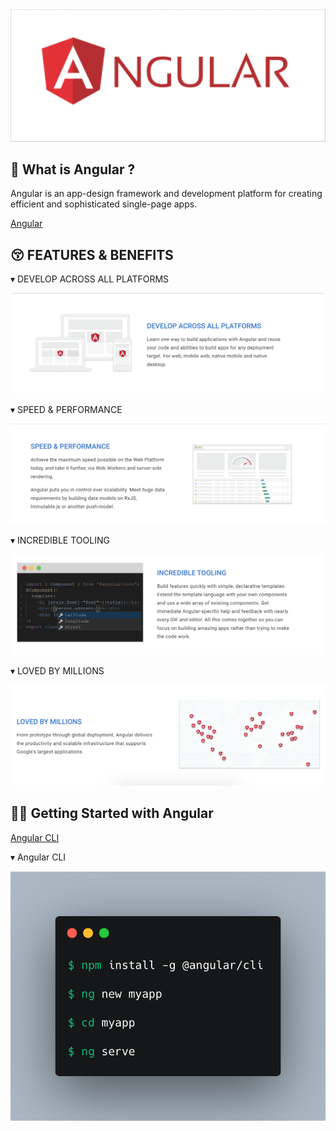 <img src='https://github.com/byangular/angular-cli/raw/images/logo.png' border='0' alt='logo' />

<br />

## 🤔 What is Angular ?

Angular is an app-design framework and development platform for creating efficient and sophisticated single-page apps.

[Angular](https://angular.io/)

## 😚 FEATURES & BENEFITS

▾ DEVELOP ACROSS ALL PLATFORMS

<img src='https://github.com/byangular/angular-cli/raw/images/platforms.png' border='0' alt='platforms' />

▾ SPEED & PERFORMANCE

<img src='https://github.com/byangular/angular-cli/raw/images/performance.png' border='0' alt='performance' />

▾ INCREDIBLE TOOLING

<img src='https://github.com/byangular/angular-cli/raw/images/tooling.png' border='0' alt='tooling' />

▾ LOVED BY MILLIONS

<img src='https://github.com/byangular/angular-cli/raw/images/deployment.png' border='0' alt='deployment' />

## 🧑‍💻 Getting Started with Angular

[Angular CLI](https://cli.angular.io/)

▾ Angular CLI

<img src='https://github.com/byangular/angular-cli/raw/images/cli.png' border='0' alt='cli' />
